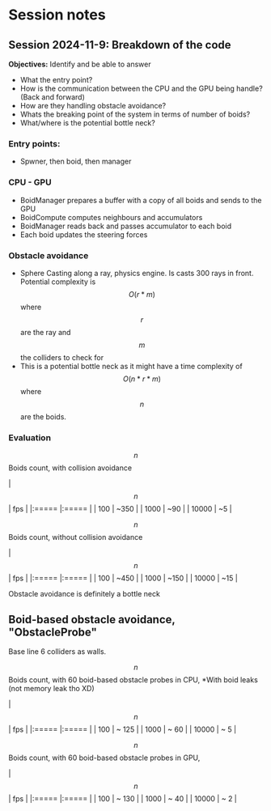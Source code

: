 # Session notes

## Session 2024-11-9: Breakdown of the code

**Objectives:** Identify and be able to answer
- What the entry point?
- How is the communication between the CPU and the GPU being handle? (Back and forward)
- How are they handling obstacle avoidance?
- Whats the breaking point of the system in terms of number of boids?
- What/where is the potential bottle neck?

### Entry points:
- Spwner, then boid, then manager

### CPU - GPU
- BoidManager prepares a buffer with a copy of all boids and sends to the GPU
- BoidCompute computes neighbours and accumulators
- BoidManager reads back and passes accumulator to each boid
- Each boid updates the steering forces

### Obstacle avoidance
- Sphere Casting along a ray, physics engine. Is casts 300 rays in front. Potential complexity is $$O(r*m)$$ where $$r$$ are the ray and $$m$$ the colliders to check for
- This is a potential bottle neck as it might have a time complexity of $$O(n*r*m)$$ where $$n$$ are the boids.

### Evaluation
$$n$$ Boids count, with collision avoidance

| $$n$$ |   fps     |
|:===== |:=====     |
| 100   |   ~350    |
| 1000  |    ~90    |
| 10000 |     ~5    |

$$n$$ Boids count, without collision avoidance

| $$n$$ |   fps     |
|:===== |:=====     |
| 100   |   ~450    |
| 1000  |   ~150    |
| 10000 |    ~15    |

Obstacle avoidance is definitely a bottle neck

## Boid-based obstacle avoidance, "ObstacleProbe"
Base line 6 colliders as walls.

$$n$$ Boids count, with 60 boid-based obstacle probes in CPU, 
*With boid leaks (not memory leak tho XD)

| $$n$$ |   fps     |
|:===== |:=====     |
| 100   |   ~ 125   |
| 1000  |    ~ 60   |
| 10000 |     ~ 5   |

$$n$$ Boids count, with 60 boid-based obstacle probes in GPU, 

| $$n$$ |   fps     |
|:===== |:=====     |
| 100   |   ~ 130   |
| 1000  |    ~ 40   |
| 10000 |     ~ 2   |
